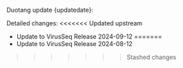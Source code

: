 Duotang update {updatedate}:  

Detailed changes:
<<<<<<< Updated upstream
* Update to VirusSeq Release 2024-09-12 
=======
* Update to VirusSeq Release 2024-08-12 
>>>>>>> Stashed changes

